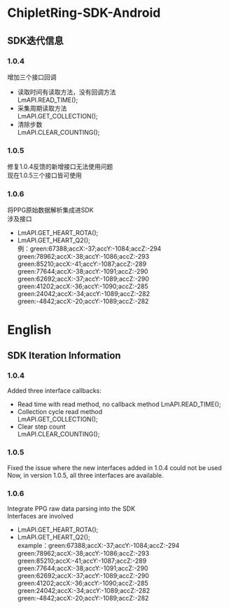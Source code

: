 # ChipletRing-SDK-Android
## SDK迭代信息
### 1.0.4
增加三个接口回调

- 读取时间有读取方法，没有回调方法  
 LmAPI.READ_TIME();
- 采集周期读取方法  
 LmAPI.GET_COLLECTION();
- 清除步数  
 LmAPI.CLEAR_COUNTING();
### 1.0.5
修复1.0.4反馈的新增接口无法使用问题  
现在1.0.5三个接口皆可使用
### 1.0.6
将PPG原始数据解析集成进SDK  
涉及接口

- LmAPI.GET_HEART_ROTA();
- LmAPI.GET_HEART_Q2();  
例：green:67388;accX:-37;accY:-1084;accZ:-294  
                                                                                                    green:78962;accX:-38;accY:-1086;accZ:-293  
                                                                                                    green:85210;accX:-41;accY:-1087;accZ:-289  
                                                                                                    green:77644;accX:-38;accY:-1091;accZ:-290  
                                                                                                    green:62692;accX:-37;accY:-1089;accZ:-290  
                                                                                                    green:41202;accX:-36;accY:-1090;accZ:-285  
                                                                                                    green:24042;accX:-34;accY:-1089;accZ:-282  
                                                                                                    green:-4842;accX:-20;accY:-1089;accZ:-282  

# English
## SDK Iteration Information
### 1.0.4
Added three interface callbacks:

- Read time with read method, no callback method
LmAPI.READ_TIME();
- Collection cycle read method  
LmAPI.GET_COLLECTION();
- Clear step count  
LmAPI.CLEAR_COUNTING();
### 1.0.5
Fixed the issue where the new interfaces added in 1.0.4 could not be used
Now, in version 1.0.5, all three interfaces are available.
### 1.0.6
Integrate PPG raw data parsing into the SDK  
Interfaces are involved 

- LmAPI.GET_HEART_ROTA();
- LmAPI.GET_HEART_Q2();  
example：green:67388;accX:-37;accY:-1084;accZ:-294  
                                                                                                    green:78962;accX:-38;accY:-1086;accZ:-293  
                                                                                                    green:85210;accX:-41;accY:-1087;accZ:-289  
                                                                                                    green:77644;accX:-38;accY:-1091;accZ:-290  
                                                                                                    green:62692;accX:-37;accY:-1089;accZ:-290  
                                                                                                    green:41202;accX:-36;accY:-1090;accZ:-285  
                                                                                                    green:24042;accX:-34;accY:-1089;accZ:-282  
                                                                                                    green:-4842;accX:-20;accY:-1089;accZ:-282  
